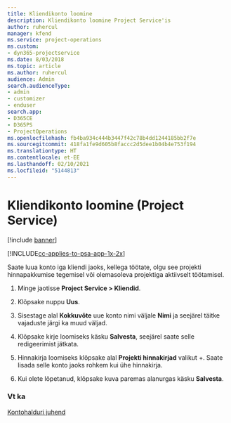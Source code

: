 ```yaml
---
title: Kliendikonto loomine
description: Kliendikonto loomine Project Service'is
author: ruhercul
manager: kfend
ms.service: project-operations
ms.custom:
- dyn365-projectservice
ms.date: 8/03/2018
ms.topic: article
ms.author: ruhercul
audience: Admin
search.audienceType:
- admin
- customizer
- enduser
search.app:
- D365CE
- D365PS
- ProjectOperations
ms.openlocfilehash: fb4ba934c444b3447f42c78b4dd1244185bb2f7e
ms.sourcegitcommit: 418fa1fe9d605b8faccc2d5dee1b04b4e753f194
ms.translationtype: HT
ms.contentlocale: et-EE
ms.lasthandoff: 02/10/2021
ms.locfileid: "5144813"
---
```

# <a name="create-a-customer-account-project-service"></a>Kliendikonto loomine (Project Service)

[!include [banner](../includes/psa-now-project-operations.md)]

[!INCLUDE[cc-applies-to-psa-app-1x-2x](../includes/cc-applies-to-psa-app-1x-2x.md)]

Saate luua konto iga kliendi jaoks, kellega töötate, olgu see projekti hinnapakkumise tegemisel või olemasoleva projektiga aktiivselt töötamisel.  
  
1.  Minge jaotisse **Project Service > Kliendid**.  
  
2.  Klõpsake nuppu **Uus**.  
  
3.  Sisestage alal **Kokkuvõte** uue konto nimi väljale **Nimi** ja seejärel täitke vajaduste järgi ka muud väljad.  
  
4.  Klõpsake kirje loomiseks käsku **Salvesta**, seejärel saate selle redigeerimist jätkata.  
  
5.  Hinnakirja loomiseks klõpsake alal **Projekti hinnakirjad** valikut +. Saate lisada selle konto jaoks rohkem kui ühe hinnakirja.  
  
6.  Kui olete lõpetanud, klõpsake kuva paremas alanurgas käsku **Salvesta**.  
  
### <a name="see-also"></a>Vt ka  
 [Kontohalduri juhend](../psa/account-manager-guide.md)
